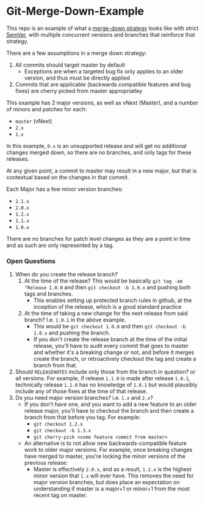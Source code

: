 # Git-Merge-Down-Example

This repo is an example of what a [merge-down strategy]([https://www.agileconnection.com/article/picking-right-branch-merge-strategy](https://www.agileconnection.com/article/picking-right-branch-merge-strategy)) looks like with strict [SemVer]([https://semver.org/](https://semver.org/)), with multiple concurrent versions and branches that reinforce that strategy.

There are a few assumptions in a merge down strategy:

1. All commits should target master by default
   * Exceptions are when a targeted bug fix only applies to an older version, and thus must be directly applied
1. Commits that are applicable (backwards compatible features and bug fixes) are cherry picked from master appropriatley

This example has 2 major versions, as well as vNext (Master), and a number of minors and patches for each:

* `master` (vNext)
* `2.x`
* `1.x`

In this example, `0.x` is an unsupported release and will get no additional changes merged down, so there are no branches, and only tags for these releases.

At any given point, a commit to master may result in a new major, but that is contextual based on the changes in that commit.

Each Major has a few minor version branches:

* `2.1.x`
* `2.0.x`
* `1.2.x`
* `1.1.x`
* `1.0.x`

There are no branches for patch level changes as they are a point in time and as such are only represented by a tag.

### Open Questions

1. When do you create the release branch?
	1. At the time of the release? This would be basically `git tag -am "Release 1.0.0` and then `git checkout -b 1.0.x` and pushing both tags and branches.
		* This enables setting up protected branch rules in github, at the inception of the release, which is a good standard practice
	3. At the time of taking a new change for the next release from said branch? I.e. `1.0.1` in the above example.
		* This would be `git checkout 1.0.0` and then `git checkout -b 1.0.x` and pushing the branch.
		* If you don't create the release branch at the time of the initial release, you'll have to audit every commit that goes to master and whether it's a breaking change or not, and before it merges create the branch, or retroactively checkout the tag and create a branch from that.
2. Should `RELEASENOTES` include only those from the branch in question? or all versions. For example, if release `1.1.0` is made after release `1.0.1`, technically release `1.1.0` has no knowledge of `1.0.1` but would plausibly include any of those fixes at the time of that release.
3. Do you need major version branches? i.e. `1.x` and `2.x`?
	* If you don't have one, and you want to add a new feature to an older release major, you'll have to checkout the branch and then create a branch from that before you tag. For example:
		* `git checkout 1.2.x`
		* `git checkout -b 1.3.x`
		* `git cherry-pick <some feature commit from master>`
	* An alternative is to not allow new backwards-compatible feature work to older major versions. For example, once breaking changes have merged to master, you're locking the minor versions of the previous release:
		* Master is effectively `2.0.x`, and as a result, `1.2.x` is the highest minor version that `1.x` will ever have. This removes the need for major version branches, but does place an expectation on understanding if master is a major+1 or minor+1 from the most recent tag on master.
